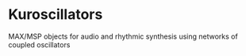 # Kuroscillators
MAX/MSP objects for audio and rhythmic synthesis using networks of coupled oscillators
